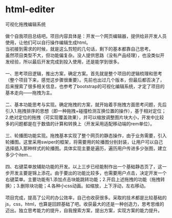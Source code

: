 # html-editer
可视化拖拽编辑系统<br>
<br>做个自我项目总结吧。项目内容具体是：开发一个网页编辑器，提供给非开发人员使用，让他们可以自行操作编辑生成html。<br>
当初接到需求的时候，就是这么剪短的几句话，剩下的基本都靠自己思考。<br>
虽然项目类型不大，但功能偏复杂。没人提供思路（没有产品经理），也没类似开发经验，所以最后开发完成到投入使用，还是能学到很多。<br>
<br>一、思考项目逻辑，推出方案，确定方案。首先就是整个项目的逻辑梳理和思考（整个项目下来，感觉这步骤很重要）。先前也出过几个版本，但最后都否决了，后来搜索了很多相关信息，也参考了bootstrap的可视化编辑系统，才定了项目的基本走向——拖拽为主。<br>
<br>二、基本功能思考与实现。确定拖拽的方案，就开始着手拖拽方面思考问题，先后引入1.拖拽排序的思想（即一种拖拽+碰撞检测互换位置的操作），基于相对定位；2.绝对定位的拖拽（可实现覆盖效果），并可以缩放调整图片块大小，开发中比较多的问题都是在于数值的计算和转换上（开发采用适配移动端的rem单位）。<br>
<br>三、轮播图功能实现。拖拽基本实现了整个网页的静态操作，由于业务需要，引入轮播图。这里采用swiper的框架，将需要用的轮播图分别封装，让用户可以自己选择插入那种样式的轮播图。具体实现主要是遍历，遍历用户传进多少张图，建立多少个item...<br>
<br>四、右键菜单放辅助功能的开发。以上三步已经能制作出一个基础静态页了，这一步开发主要是锦上添花。由于要出的功能比较多，也需要用户点击，决定开发一个右键菜单。主要功能有1.添加点击块能跳转功能；2.开启上述拖拽的功能（拖拽转换）；3.删除块功能；4.各种小css动画。如缩放，上下浮动，左右移动。<br>
<br>项目完成，提高了公司的办公效率，自己也收获很多。采取的技术都是比较基础的js，css，html，也算是回顾基础了吧。收获最大的还是一种创造力，思考思维的迈出。独立思考能力的提升，自我搜索方案，提出方案，实现方案的能力提升。
